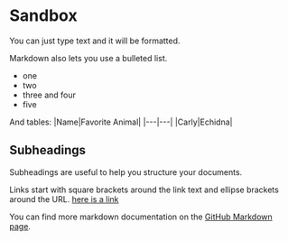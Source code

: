 # Sandbox

You can just type text and it will be formatted.

Markdown also lets you use a bulleted list.
* one
* two
* three and four
* five



And tables:
|Name|Favorite Animal|
|---|---|
|Carly|Echidna|

## Subheadings
Subheadings are useful to help you structure your documents.

Links start with square brackets around the link text and ellipse brackets around the URL. [here is a link](https://en.wikipedia.org/wiki/Main_Page)

You can find more markdown documentation on the [GitHub Markdown page](https://docs.github.com/en/get-started/writing-on-github/getting-started-with-writing-and-formatting-on-github/basic-writing-and-formatting-syntax).
